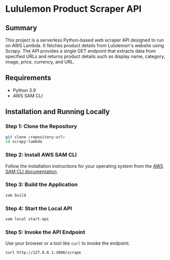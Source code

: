 # Lululemon Product Scraper API

## Summary
This project is a serverless Python-based web scraper API designed to run on AWS Lambda. It fetches product details from Lululemon's website using Scrapy. The API provides a single GET endpoint that extracts data from specified URLs and returns product details such as display name, category, image, price, currency, and URL.

## Requirements
- Python 3.9
- AWS SAM CLI

## Installation and Running Locally

### Step 1: Clone the Repository

```bash
git clone <repository-url>
cd scrapy-lambda
```

### Step 2: Install AWS SAM CLI
Follow the installation instructions for your operating system from the [AWS SAM CLI documentation](https://docs.aws.amazon.com/serverless-application-model/latest/developerguide/install-sam-cli.html).

### Step 3: Build the Application
```bash
sam build
```

### Step 4: Start the Local API
```bash
sam local start-api
```

### Step 5: Invoke the API Endpoint
Use your browser or a tool like `curl` to invoke the endpoint.

```bash
curl http://127.0.0.1:3000/scrape
```

